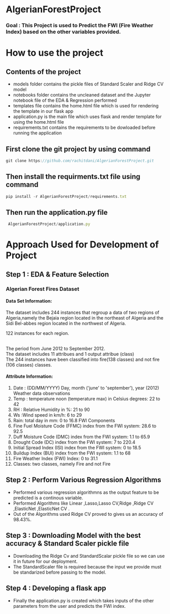 # AlgerianForestProject

### Goal : This Project is used to Predict the FWI (Fire Weather Index) based on the other variables provided.

# How to use the project

## Contents of the project
- models folder contains the pickle files of Standard Scaler and Ridge CV model
- notebooks folder contains the uncleaned dataset and the Jupyter notebook file of the EDA & Regression performed
- templates file contains the home.html file which is used for rendering the template in our flask app
- application.py is the main file which uses flask and render template for using the home.html file
- requirements.txt contains the requirements to be dowloaded before running the application

## First clone the git project by using command
   ```javascript
   git clone https://github.com/rachitdani/AlgerianForestProject.git
   ```
## Then install the requirments.txt file using command
  ```javascript
  pip install -r AlgerianForestProject/requirements.txt
  ```
## Then run the application.py file 
 ```javascript
  AlgerianForestProject/application.py
  ```

# Approach Used for Development of Project
## Step 1 : EDA & Feature Selection

### Algerian Forest Fires Dataset 

#### Data Set Information:

The dataset includes 244 instances that regroup a data of two regions of Algeria,namely the Bejaia region located in the northeast of Algeria and the Sidi Bel-abbes region located in the northwest of Algeria.

122 instances for each region.

<br>The period from June 2012 to September 2012.
<br>The dataset includes 11 attribues and 1 output attribue (class)
<br>The 244 instances have been classified into fire(138 classes) and not fire (106 classes) classes.

#### Attribute Information:

1. Date : (DD/MM/YYYY) Day, month ('june' to 'september'), year (2012)
Weather data observations
2. Temp : temperature noon (temperature max) in Celsius degrees: 22 to 42
3. RH : Relative Humidity in %: 21 to 90
4. Ws :Wind speed in km/h: 6 to 29
5. Rain: total day in mm: 0 to 16.8
FWI Components
6. Fine Fuel Moisture Code (FFMC) index from the FWI system: 28.6 to 92.5
7. Duff Moisture Code (DMC) index from the FWI system: 1.1 to 65.9
8. Drought Code (DC) index from the FWI system: 7 to 220.4
9. Initial Spread Index (ISI) index from the FWI system: 0 to 18.5
10. Buildup Index (BUI) index from the FWI system: 1.1 to 68
11. Fire Weather Index (FWI) Index: 0 to 31.1
12. Classes: two classes, namely Fire and not Fire

## Step 2 : Perform Various Regression Algorithms
- Performed various regression algorithmns as the output feature to be predicted is a continous variable.
- Performed Algorithms like Linear ,Lasso,Lasso CV,Ridge ,Ridge CV ,ElasticNet ,ElasticNet CV .
- Out of the Algorithms used Ridge CV proved to gives us an accuracy of 98.43%.

## Step 3 : Downloading Model with the best accuracy & Standard Scaler pickle file 
- Downloading the Ridge Cv and StandardScalar pickle file so we can use it in future for our deployment.
- The StandardScaler file is required because the input we provide must be standarized before passing to the model.

## Step 4 : Developing a flask app
- Finally the application.py is created which takes inputs of the other parameters from the user and predicts the FWI index.
